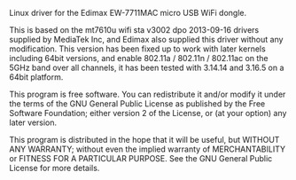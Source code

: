 Linux driver for the Edimax EW-7711MAC micro USB WiFi dongle.

This is based on the mt7610u wifi sta v3002 dpo 2013-09-16 drivers supplied by MediaTek Inc, and Edimax also supplied this driver without any modification.  This version has been fixed up to work with later kernels including 64bit versions, and enable 802.11a / 802.11n / 802.11ac on the 5GHz band over all channels, it has been tested with 3.14.14 and 3.16.5 on a 64bit platform.

This program is free software. You can redistribute it and/or modify it under the terms of the GNU General Public License as published by the Free Software Foundation; either version 2 of the License, or (at your option) any later version.

This program is distributed in the hope that it will be useful, but WITHOUT ANY WARRANTY; without even the implied warranty of MERCHANTABILITY or FITNESS FOR A PARTICULAR PURPOSE. See the GNU General Public License for more details.